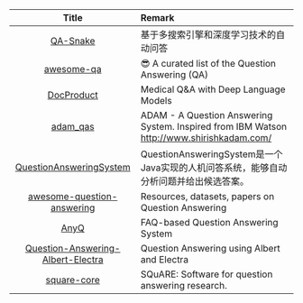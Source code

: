 | Title | Remark |
| :----: | :---- |
| [QA-Snake](https://github.com/SnakeHacker/QA-Snake)|基于多搜索引擎和深度学习技术的自动问答|
|[awesome-qa](https://github.com/seriousran/awesome-qa)|😎 A curated list of the Question Answering (QA)|
|[DocProduct](https://github.com/re-search/DocProduct)|Medical Q&A with Deep Language Models|
|[adam_qas](https://github.com/5hirish/adam_qas)|ADAM - A Question Answering System. Inspired from IBM Watson http://www.shirishkadam.com/|
|[QuestionAnsweringSystem](https://github.com/ysc/QuestionAnsweringSystem)|QuestionAnsweringSystem是一个Java实现的人机问答系统，能够自动分析问题并给出候选答案。|
|[awesome-question-answering](https://github.com/dapurv5/awesome-question-answering)|Resources, datasets, papers on Question Answering|
|[AnyQ](https://github.com/baidu/AnyQ)|FAQ-based Question Answering System|
|[Question-Answering-Albert-Electra](https://github.com/renatoviolin/Question-Answering-Albert-Electra)|Question Answering using Albert and Electra|
|[square-core](https://github.com/UKP-SQuARE/square-core)|SQuARE: Software for question answering research.|







